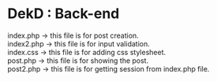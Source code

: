 # DekD : Back-end
index.php -> this file is for post creation.<br>
index2.php -> this file is for input validation.<br>
index.css -> this file is for adding css stylesheet.<br>
post.php -> this file is for showing the post.<br>
post2.php -> this file is for getting session from index.php file.<br> 
